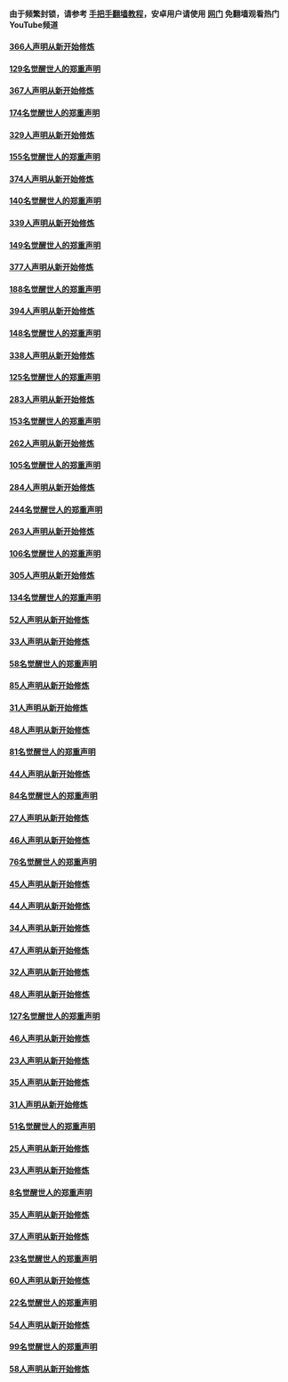 #### 由于频繁封锁，请参考 [手把手翻墙教程](https://github.com/gfw-breaker/guides/wiki/)，安卓用户请使用 [网门](https://github.com/gfw-breaker/nogfw/blob/master/dl.md?t=06132301) 免翻墙观看热门YouTube频道 

#### [366人声明从新开始修炼](../pages/91/426737.md?t=06132301) 

#### [129名觉醒世人的郑重声明](../pages/91/426736.md?t=06132301) 

#### [367人声明从新开始修炼](../pages/91/426421.md?t=06132301) 

#### [174名觉醒世人的郑重声明](../pages/91/426420.md?t=06132301) 

#### [329人声明从新开始修炼](../pages/91/426139.md?t=06132301) 

#### [155名觉醒世人的郑重声明](../pages/91/426138.md?t=06132301) 

#### [374人声明从新开始修炼](../pages/91/425811.md?t=06132301) 

#### [140名觉醒世人的郑重声明](../pages/91/425810.md?t=06132301) 

#### [339人声明从新开始修炼](../pages/91/425690.md?t=06132301) 

#### [149名觉醒世人的郑重声明](../pages/91/425689.md?t=06132301) 

#### [377人声明从新开始修炼](../pages/91/424867.md?t=06132301) 

#### [188名觉醒世人的郑重声明](../pages/91/424866.md?t=06132301) 

#### [394人声明从新开始修炼](../pages/91/423914.md?t=06132301) 

#### [148名觉醒世人的郑重声明](../pages/91/423913.md?t=06132301) 

#### [338人声明从新开始修炼](../pages/91/423540.md?t=06132301) 

#### [125名觉醒世人的郑重声明](../pages/91/423539.md?t=06132301) 

#### [283人声明从新开始修炼](../pages/91/423296.md?t=06132301) 

#### [153名觉醒世人的郑重声明](../pages/91/423295.md?t=06132301) 

#### [262人声明从新开始修炼](../pages/91/423004.md?t=06132301) 

#### [105名觉醒世人的郑重声明](../pages/91/423003.md?t=06132301) 

#### [284人声明从新开始修炼](../pages/91/422707.md?t=06132301) 

#### [244名觉醒世人的郑重声明](../pages/91/422706.md?t=06132301) 

#### [263人声明从新开始修炼](../pages/91/422553.md?t=06132301) 

#### [106名觉醒世人的郑重声明](../pages/91/422552.md?t=06132301) 

#### [305人声明从新开始修炼](../pages/91/422153.md?t=06132301) 

#### [134名觉醒世人的郑重声明](../pages/91/422152.md?t=06132301) 

#### [52人声明从新开始修炼](../pages/91/421846.md?t=06132301) 

#### [33人声明从新开始修炼](../pages/91/421804.md?t=06132301) 

#### [58名觉醒世人的郑重声明](../pages/91/421845.md?t=06132301) 

#### [85人声明从新开始修炼](../pages/91/421769.md?t=06132301) 

#### [31人声明从新开始修炼](../pages/91/421763.md?t=06132301) 

#### [48人声明从新开始修炼](../pages/91/421605.md?t=06132301) 

#### [81名觉醒世人的郑重声明](../pages/91/421656.md?t=06132301) 

#### [44人声明从新开始修炼](../pages/91/421544.md?t=06132301) 

#### [84名觉醒世人的郑重声明](../pages/91/421543.md?t=06132301) 

#### [27人声明从新开始修炼](../pages/91/421465.md?t=06132301) 

#### [46人声明从新开始修炼](../pages/91/421454.md?t=06132301) 

#### [76名觉醒世人的郑重声明](../pages/91/421453.md?t=06132301) 

#### [45人声明从新开始修炼](../pages/91/421452.md?t=06132301) 

#### [44人声明从新开始修炼](../pages/91/421422.md?t=06132301) 

#### [34人声明从新开始修炼](../pages/91/421322.md?t=06132301) 

#### [47人声明从新开始修炼](../pages/91/421264.md?t=06132301) 

#### [32人声明从新开始修炼](../pages/91/421225.md?t=06132301) 

#### [48人声明从新开始修炼](../pages/91/421202.md?t=06132301) 

#### [127名觉醒世人的郑重声明](../pages/91/421224.md?t=06132301) 

#### [46人声明从新开始修炼](../pages/91/421203.md?t=06132301) 

#### [23人声明从新开始修炼](../pages/91/421138.md?t=06132301) 

#### [35人声明从新开始修炼](../pages/91/421122.md?t=06132301) 

#### [31人声明从新开始修炼](../pages/91/421081.md?t=06132301) 

#### [51名觉醒世人的郑重声明](../pages/91/421080.md?t=06132301) 

#### [25人声明从新开始修炼](../pages/91/421020.md?t=06132301) 

#### [23人声明从新开始修炼](../pages/91/420884.md?t=06132301) 

#### [8名觉醒世人的郑重声明](../pages/91/420883.md?t=06132301) 

#### [35人声明从新开始修炼](../pages/91/420809.md?t=06132301) 

#### [37人声明从新开始修炼](../pages/91/420766.md?t=06132301) 

#### [23名觉醒世人的郑重声明](../pages/91/420765.md?t=06132301) 

#### [60人声明从新开始修炼](../pages/91/420727.md?t=06132301) 

#### [22名觉醒世人的郑重声明](../pages/91/420726.md?t=06132301) 

#### [54人声明从新开始修炼](../pages/91/420529.md?t=06132301) 

#### [99名觉醒世人的郑重声明](../pages/91/420528.md?t=06132301) 

#### [58人声明从新开始修炼](../pages/91/420198.md?t=06132301) 

